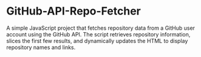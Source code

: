 # GitHub-API-Repo-Fetcher
A simple JavaScript project that fetches repository data from a GitHub user account using the GitHub API. The script retrieves repository information, slices the first few results, and dynamically updates the HTML to display repository names and links.
